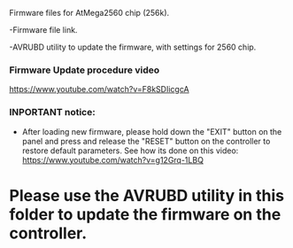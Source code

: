 Firmware files for AtMega2560 chip (256k).

-Firmware file link.

-AVRUBD utility to update the firmware, with settings for 2560 chip.

### Firmware Update procedure video
https://www.youtube.com/watch?v=F8kSDIicgcA

### INPORTANT notice:
- After loading new firmware, please hold down the "EXIT" button on the panel and press and release the "RESET" button on the controller to restore default parameters. See how its done on this video: https://www.youtube.com/watch?v=g12Grq-1LBQ

# Please use the AVRUBD utility in this folder to update the firmware on the controller.
